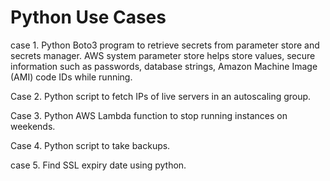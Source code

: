 # Python Use Cases

case 1. Python Boto3 program to retrieve secrets from parameter store and secrets manager.
   AWS system parameter store helps store values, secure information such as passwords, database strings, Amazon Machine Image (AMI) code IDs while running.
   
Case 2. Python script to fetch IPs of live servers in an autoscaling group.

Case 3. Python AWS Lambda function to stop running instances on weekends.

Case 4. Python script to take backups.

case 5. Find SSL expiry date using python. 
